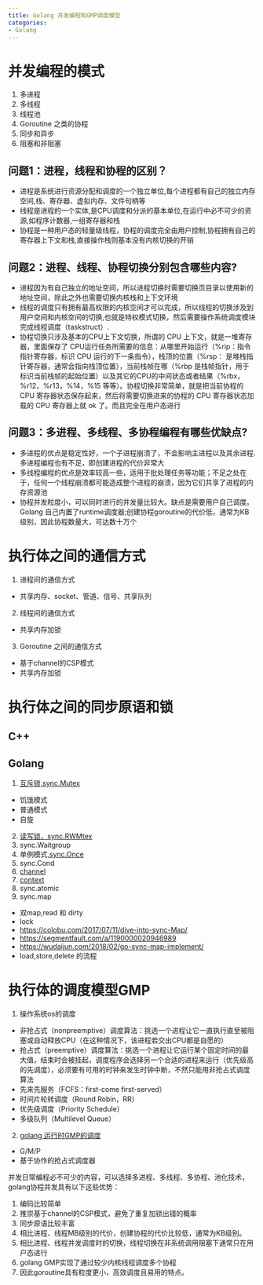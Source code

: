 ```yaml
---
title: Golang 并发编程和GMP调度模型
categories:
- Golang
---
```



# 并发编程的模式
1. 多进程
2. 多线程
3. 线程池
4. Goroutine 之类的协程
5. 同步和异步
6. 阻塞和非阻塞
## 问题1：进程，线程和协程的区别？
- 进程是系统进行资源分配和调度的一个独立单位,每个进程都有自己的独立内存空间,栈、寄存器、虚拟内存、文件句柄等
- 线程是进程的一个实体,是CPU调度和分派的基本单位,在运行中必不可少的资源,如程序计数器,一组寄存器和栈
- 协程是一种用户态的轻量级线程，协程的调度完全由用户控制,协程拥有自己的寄存器上下文和栈,直接操作栈则基本没有内核切换的开销
## 问题2：进程、线程、协程切换分别包含哪些内容?
- 进程因为有自己独立的地址空间，所以进程切换时需要切换页目录以使用新的地址空间，除此之外也需要切换内核栈和上下文环境
- 线程的调度只有拥有最高权限的内核空间才可以完成，所以线程的切换涉及到用户空间和内核空间的切换,也就是特权模式切换，然后需要操作系统调度模块完成线程调度（taskstruct）.
- 协程切换只涉及基本的CPU上下文切换，所谓的 CPU 上下文，就是一堆寄存器，里面保存了 CPU运行任务所需要的信息：从哪里开始运行（%rip：指令指针寄存器，标识 CPU 运行的下一条指令），栈顶的位置（%rsp： 是堆栈指针寄存器，通常会指向栈顶位置），当前栈帧在哪（%rbp 是栈帧指针，用于标识当前栈帧的起始位置）以及其它的CPU的中间状态或者结果（%rbx，%r12，%r13，%14，%15 等等）。协程切换非常简单，就是把当前协程的 CPU 寄存器状态保存起来，然后将需要切换进来的协程的 CPU 寄存器状态加载的 CPU 寄存器上就 ok 了。而且完全在用户态进行
## 问题3：多进程、多线程、多协程编程有哪些优缺点?
- 多进程的优点是稳定性好，一个子进程崩溃了，不会影响主进程以及其余进程.多进程编程也有不足，即创建进程的代价非常大
- 多线程编程的优点是效率较高一些，适用于批处理任务等功能；不足之处在于，任何一个线程崩溃都可能造成整个进程的崩溃，因为它们共享了进程的内存资源池
- 协程并发粒度小，可以同时进行的并发量比较大。缺点是需要用户自己调度。Golang 自己内置了runtime调度器;创建协程goroutine的代价低，通常为KB级别，因此协程数量大，可达数十万个


# 执行体之间的通信方式
1. 进程间的通信方式
- 共享内存、socket、管道、信号、共享队列
2. 线程间的通信方式
- 共享内存加锁
3. Goroutine 之间的通信方式
- 基于channel的CSP模式
- 共享内存加锁


# 执行体之间的同步原语和锁
## C++
## Golang
1. [互斥锁,sync.Mutex](https://draveness.me/golang/docs/part3-runtime/ch06-concurrency/golang-sync-primitives/#mutex)
- 饥饿模式
- 普通模式
- 自旋
2. [读写锁，sync.RWMtex](https://draveness.me/golang/docs/part3-runtime/ch06-concurrency/golang-sync-primitives/#rwmutex)
3. sync.Waitgroup
4. 单例模式,[sync.Once](https://draveness.me/golang/docs/part3-runtime/ch06-concurrency/golang-sync-primitives/#once)
5. sync.Cond
6. [channel](https://draveness.me/golang/docs/part3-runtime/ch06-concurrency/golang-channel/#642-%E6%95%B0%E6%8D%AE%E7%BB%93%E6%9E%84)
7. [context](https://draveness.me/golang/docs/part3-runtime/ch06-concurrency/golang-context/)
8. sync.atomic
9. sync.map
- 双map,read 和 dirty
- lock
- https://colobu.com/2017/07/11/dive-into-sync-Map/
- https://segmentfault.com/a/1190000020946989
- https://wudaijun.com/2018/02/go-sync-map-implement/
- load,store,delete 的流程


# 执行体的调度模型GMP
1. 操作系统os的调度
- 非抢占式（nonpreemptive）调度算法：挑选一个进程让它一直执行直至被阻塞或自动释放CPU（在这种情况下，该进程若交出CPU都是自愿的）
- 抢占式（preemptive）调度算法：挑选一个进程让它运行某个固定时间的最大值，结束时会被挂起，调度程序会选择另一个合适的进程来运行（优先级高的先调度），必须要有可用的时钟来发生时钟中断，不然只能用非抢占式调度算法
- 先来先服务（FCFS：first-come first-served）
- 时间片轮转调度（Round Robin，RR）
- 优先级调度（Priority Schedule）
- 多级队列（Multilevel Queue）
2. [golang 运行时GMP的调度]()
- G/M/P
- 基于协作的抢占式调度器


并发日常编程必不可少的内容，可以选择多进程、多线程、多协程、池化技术，golang协程并发具有以下这些优势：
1. 编码比较简单
2. 推崇基于channel的CSP模式，避免了重复加锁出错的概率
3. 同步原语比较丰富
4. 相比进程、线程MB级别的代价，创建协程的代价比较低，通常为KB级别。
5. 相比进程、线程并发调度时的切换，线程切换在非系统调用阻塞下通常只在用户态进行
6. golang GMP实现了通过较少内核线程调度多个协程
7. 因此goroutine具有粒度更小，高效调度且易用的特点。